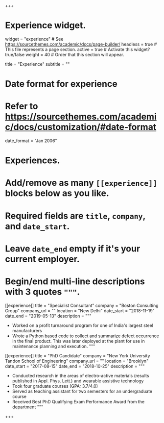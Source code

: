 +++
# Experience widget.
widget = "experience"  # See https://sourcethemes.com/academic/docs/page-builder/
headless = true  # This file represents a page section.
active = true  # Activate this widget? true/false
weight = 40  # Order that this section will appear.

title = "Experience"
subtitle = ""

# Date format for experience
#   Refer to https://sourcethemes.com/academic/docs/customization/#date-format
date_format = "Jan 2006"

# Experiences.
#   Add/remove as many `[[experience]]` blocks below as you like.
#   Required fields are `title`, `company`, and `date_start`.
#   Leave `date_end` empty if it's your current employer.
#   Begin/end multi-line descriptions with 3 quotes `"""`.
[[experience]]
  title = "Specialist Consultant"
  company = "Boston Consulting Group"
  company_url = ""
  location = "New Delhi"
  date_start = "2018-11-19"
  date_end = "2019-05-13"
  description = """
  * Worked on a profit turnaround program for one of India's largest steel manufacturers
  * Wrote a Python based code to collect and summarize defect occurrence in the final product. This was later deployed at the plant for use in maintenance
planning and execution.
  """

[[experience]]
  title = "PhD Candidate"
  company = "New York University Tandon School of Engineering"
  company_url = ""
  location = "Brooklyn"
  date_start = "2017-08-15"
  date_end = "2018-10-25"
  description = """
  * Conducted research in the areas of electro-active materials (results published in Appl. Phys. Lett.) and wearable assistive technology
  * Took four graduate courses (GPA: 3.7/4.0)
  *  Served as teaching assistant for two semesters for an undergraduate course
  * Received Best PhD Qualifying Exam Performance Award from the department
  """

+++
